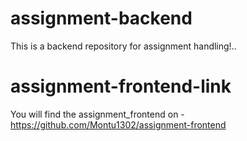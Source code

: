 # assignment-backend
This is a backend repository for assignment handling!..

# assignment-frontend-link
You will find the assignment_frontend on - https://github.com/Montu1302/assignment-frontend

